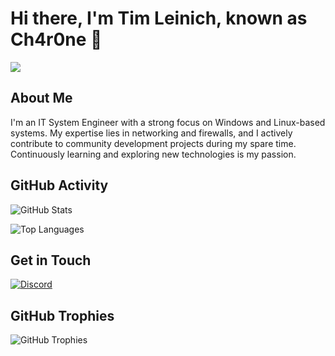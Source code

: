 # Hi there, I'm Tim Leinich, known as Ch4r0ne 👋

<a href="https://github.com/ch4r0ne">
  <img src="https://readme-typing-svg.herokuapp.com?lines=IT-System+Engineer;Windows+and+Network%2FFirewall+Enthusiast;Passionate+Community+Developer;Always+Learning+New+Things&width=500&height=50">
</a>

## About Me

I'm an IT System Engineer with a strong focus on Windows and Linux-based systems. My expertise lies in networking and firewalls, and I actively contribute to community development projects during my spare time. Continuously learning and exploring new technologies is my passion.

## GitHub Activity

![GitHub Stats](https://github-readme-stats.vercel.app/api?username=ch4r0ne&theme=radical&hide_border=false&include_all_commits=false&count_private=false&show_icons=true&hide_title=true)

![Top Languages](https://github-readme-stats.vercel.app/api/top-langs/?username=Ch4r0ne&theme=radical&exclude_repo=EXIFrenameX_Web&layout=compact)

## Get in Touch

[![Discord](https://img.shields.io/badge/Discord-%237289DA.svg?logo=discord&logoColor=white)](https://discord.gg/v7pMrdZUVU)

## GitHub Trophies

![GitHub Trophies](https://github-profile-trophy.vercel.app/?username=ch4r0ne&theme=darkhub)
